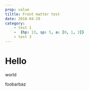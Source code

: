 ```yaml
---
prop: value
tiltle: Front matter test
date: 2018-04-29
category:
    - test 1
    -  {hp: 13, sp: 5, a: [0, 1, 3]}
    - test 3
---
```

Hello
=====

world

foobarbaz
